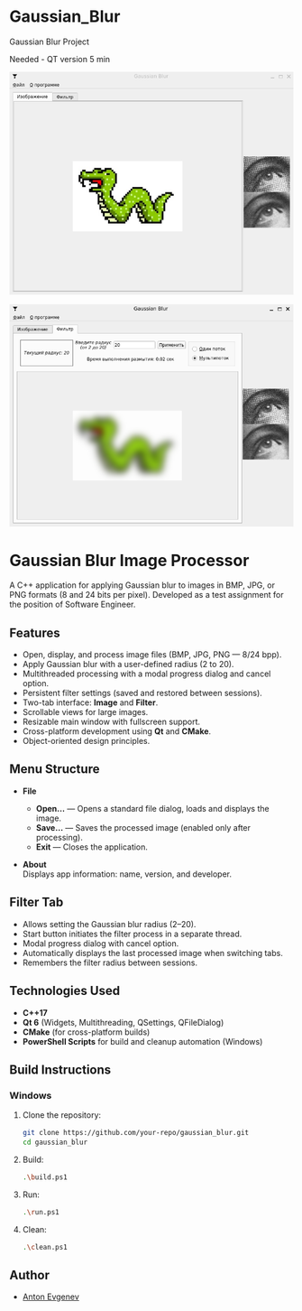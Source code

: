 # Gaussian_Blur
Gaussian Blur Project

Needed - QT version 5 min  

![Screenshot](./readme_src/clean.png)  

![Screenshot_2](./readme_src/blured.png)  

# Gaussian Blur Image Processor

A C++ application for applying Gaussian blur to images in BMP, JPG, or PNG formats (8 and 24 bits per pixel). Developed as a test assignment for the position of Software Engineer.

## Features

- Open, display, and process image files (BMP, JPG, PNG — 8/24 bpp).
- Apply Gaussian blur with a user-defined radius (2 to 20).
- Multithreaded processing with a modal progress dialog and cancel option.
- Persistent filter settings (saved and restored between sessions).
- Two-tab interface: **Image** and **Filter**.
- Scrollable views for large images.
- Resizable main window with fullscreen support.
- Cross-platform development using **Qt** and **CMake**.
- Object-oriented design principles.

## Menu Structure

- **File**
  - **Open…** — Opens a standard file dialog, loads and displays the image.
  - **Save…** — Saves the processed image (enabled only after processing).
  - **Exit** — Closes the application.

- **About**  
  Displays app information: name, version, and developer.

## Filter Tab

- Allows setting the Gaussian blur radius (2–20).
- Start button initiates the filter process in a separate thread.
- Modal progress dialog with cancel option.
- Automatically displays the last processed image when switching tabs.
- Remembers the filter radius between sessions.

## Technologies Used

- **C++17**
- **Qt 6** (Widgets, Multithreading, QSettings, QFileDialog)
- **CMake** (for cross-platform builds)
- **PowerShell Scripts** for build and cleanup automation (Windows)

## Build Instructions

### Windows

1. Clone the repository:
   ```bash
   git clone https://github.com/your-repo/gaussian_blur.git
   cd gaussian_blur

2. Build:
   ```bash
   .\build.ps1

3. Run:
   ```bash
   .\run.ps1

4. Clean:
   ```bash
   .\clean.ps1

## Author
- [Anton Evgenev](https://t.me/tdutanton)
